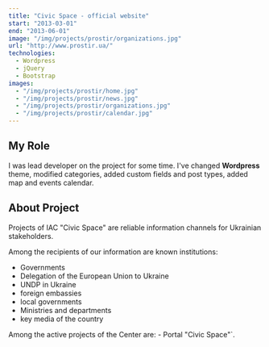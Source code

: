 ```yaml
---
title: "Civic Space - official website"
start: "2013-03-01"
end: "2013-06-01"
image: "/img/projects/prostir/organizations.jpg"
url: "http://www.prostir.ua/"
technologies:
  - Wordpress
  - jQuery
  - Bootstrap
images:
  - "/img/projects/prostir/home.jpg"
  - "/img/projects/prostir/news.jpg"
  - "/img/projects/prostir/organizations.jpg"
  - "/img/projects/prostir/calendar.jpg"
---
```


## My Role

I was lead developer on the project for some time.
I've changed **Wordpress** theme, modified categories, added custom fields and post types, added map and events calendar.

## About Project

Projects of IAC "Civic Space" are reliable information channels for Ukrainian stakeholders.

Among the recipients of our information are known institutions:

- Governments
- Delegation of the European Union to Ukraine
- UNDP in Ukraine
- foreign embassies
- local governments
- Ministries and departments
- key media of the country

Among the active projects of the Center are: - Portal "Civic Space"`.
